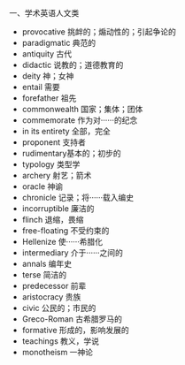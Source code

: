 一、学术英语人文类
- provocative 挑衅的；煽动性的；引起争论的
- paradigmatic 典范的
- antiquity  古代
- didactic 说教的；道德教育的
- deity 神；女神
- entail 需要
- forefather 祖先
- commonwealth 国家；集体；团体
- commemorate 作为对······的纪念
- in its entirety 全部，完全
- proponent 支持者
- rudimentary基本的；初步的
- typology 类型学
- archery 射艺；箭术
- oracle 神谕
- chronicle 记录；将······载入编史
- incorruptible 廉洁的
- flinch 退缩，畏缩
- free-floating 不受约束的
- Hellenize 使······希腊化
- intermediary 介于······之间的
- annals  编年史
- terse 简洁的
- predecessor 前辈
- aristocracy  贵族
- civic 公民的；市民的
- Greco-Roman 古希腊罗马的
- formative 形成的，影响发展的
- teachings 教义，学说
- monotheism 一神论
